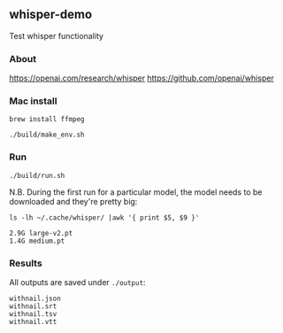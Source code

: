 ## whisper-demo
Test whisper functionality

### About
<https://openai.com/research/whisper>
<https://github.com/openai/whisper>

### Mac install
```
brew install ffmpeg

./build/make_env.sh
```

### Run

```
./build/run.sh
```

N.B. During the first run for a particular model, the model needs to be downloaded and they're pretty big:

```
ls -lh ~/.cache/whisper/ |awk '{ print $5, $9 }'
 
2.9G large-v2.pt
1.4G medium.pt
```

### Results

All outputs are saved under `./output`:

```
withnail.json
withnail.srt
withnail.tsv
withnail.vtt
```
